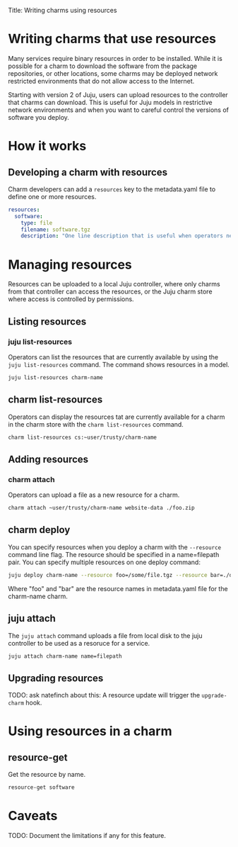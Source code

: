 Title: Writing charms using resources

# Writing charms that use resources

Many services require binary resources in order to be installed. While it is
possible for a charm to download the software from the package repositories, or
other locations, some charms may be deployed network restricted environments
that do not allow access to the Internet.

Starting with version 2 of Juju, users can upload resources to the controller
that charms can download. This is useful for Juju models in restrictive
network environments and when you want to careful control the versions of
software you deploy.

# How it works

## Developing a charm with resources

Charm developers can add a `resources` key to the metadata.yaml file to define
one or more resources.

```yaml
resources:
  software:
    type: file
    filename: software.tgz
    description: "One line description that is useful when operators need to push it."
```

# Managing resources

Resources can be uploaded to a local Juju controller, where only charms from
that controller can access the resources, or the Juju charm store where access
is controlled by permissions.

## Listing resources

### juju list-resources

Operators can list the resources that are currently available by using the
`juju list-resources` command. The command shows resources in a model.

```sh
juju list-resources charm-name
```

## charm list-resources

Operators can display the resources tat are currently available for a charm in
the charm store with the `charm list-resources` command.

```sh
charm list-resources cs:~user/trusty/charm-name
```

## Adding resources

### charm attach

Operators can upload a file as a new resource for a charm.

```sh
charm attach ~user/trusty/charm-name website-data ./foo.zip
```

## charm deploy
You can specify resources when you deploy a charm with the `--resource` command
line flag. The resource should be specified in a name=filepath pair. You can
specify multiple resources on one deploy command:

```sh
juju deploy charm-name --resource foo=/some/file.tgz --resource bar=./docs/cfg.xml
```
Where "foo" and "bar" are the resource names in metadata.yaml file for the
charm-name charm.

## juju attach
The `juju attach` command uploads a file from local disk to the juju controller
to be used as a resoruce for a service.

```sh
juju attach charm-name name=filepath
```

## Upgrading resources

TODO: ask natefinch about this: A resource update will trigger the `upgrade-charm` hook.

# Using resources in a charm

## resource-get

Get the resource by name.

```sh
resource-get software
```

# Caveats

TODO: Document the limitations if any for this feature.
